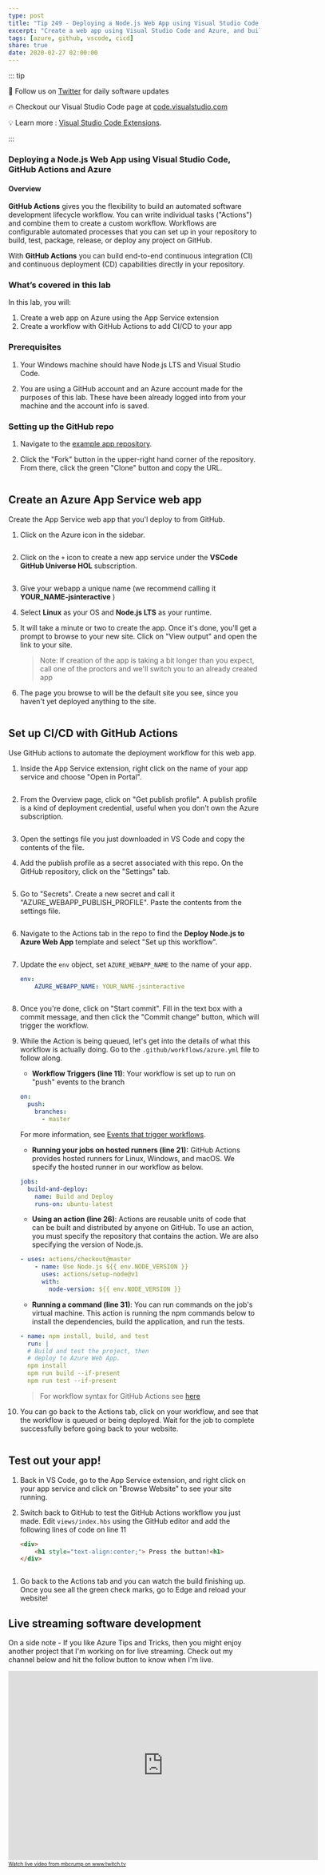 ```yaml
---
type: post
title: "Tip 249 - Deploying a Node.js Web App using Visual Studio Code, GitHub Actions and Azure"
excerpt: "Create a web app using Visual Studio Code and Azure, and build a workflow within GitHub Actions to add CI/CD to your app"
tags: [azure, github, vscode, cicd]
share: true
date: 2020-02-27 02:00:00
---
```


::: tip 

:bell: Follow us on [Twitter](https://twitter.com/intent/follow?screen_name=code) for daily software updates

:fire: Checkout our Visual Studio Code page at [code.visualstudio.com](https://code.visualstudio.com/?WT.mc_id=other-azuredevtips-azureappsdev)

:bulb: Learn more : [Visual Studio Code Extensions](https://code.visualstudio.com/docs/editor/extension-gallery/?WT.mc_id=other-azuredevtips-azureappsdev).

:::

### Deploying a Node.js Web App using Visual Studio Code, GitHub Actions and Azure

#### Overview

**GitHub Actions** gives you the flexibility to build an automated software development lifecycle workflow. You can write individual tasks ("Actions") and combine them to create a custom workflow. Workflows are configurable automated processes that you can set up in your repository to build, test, package, release, or deploy any project on GitHub.

With **GitHub Actions** you can build end-to-end continuous integration (CI) and continuous deployment (CD) capabilities directly in your repository.

### What’s covered in this lab

In this lab, you will:

1. Create a web app on Azure using the App Service extension
2. Create a workflow with GitHub Actions to add CI/CD to your app

### Prerequisites

1. Your Windows machine should have Node.js LTS and Visual Studio Code.

2. You are using a GitHub account and an Azure account made for the purposes of this lab. These have been already logged into from your machine and the account info is saved.

### Setting up the GitHub repo

1. Navigate to the [example app repository](https://github.com/fiveisprime/Useful-Website?WT.mc_id=github-azuredevtips-azureappsdev).

2. Click the "Fork" button in the upper-right hand corner of the repository. From there, click the green "Clone" button and copy the URL.

<img :src="$withBase('/files/fork-github.png')">

## Create an Azure App Service web app

Create the App Service web app that you'l deploy to from GitHub.

1. Click on the Azure icon in the sidebar.

<img :src="$withBase('/files/azure-sidebar.png')">

2. Click on the `+` icon to create a new app service under the **VSCode GitHub Universe HOL** subscription.

<img :src="$withBase('/files/create-app-service.png')">

3. Give your webapp a unique name (we recommend calling it **YOUR_NAME-jsinteractive** )

4. Select **Linux** as your OS and **Node.js LTS** as your runtime.

5. It will take a minute or two to create the app. Once it's done, you'll get a prompt to browse to your new site. Click on "View output" and open the link to your site.

   > Note: If creation of the app is taking a bit longer than you expect, call one of the proctors and we'll switch you to an already created app

6. The page you browse to will be the default site you see, since you haven't yet deployed anything to the site.

<img :src="$withBase('/files/python-default-site.png')">

## Set up CI/CD with GitHub Actions

Use GitHub actions to automate the deployment workflow for this web app.

1. Inside the App Service extension, right click on the name of your app service and choose "Open in Portal".

<img :src="$withBase('/files/open-in-portal.png')">

2. From the Overview page, click on "Get publish profile". A publish profile is a kind of deployment credential, useful when you don't own the Azure subscription.

<img :src="$withBase('/files/get-publish-profile.png')">

3. Open the settings file you just downloaded in VS Code and copy the contents of the file.

4. Add the publish profile as a secret associated with this repo. On the GitHub repository, click on the "Settings" tab.

<img :src="$withBase('/files/github-settings.png')">

5. Go to "Secrets". Create a new secret and call it "AZURE_WEBAPP_PUBLISH_PROFILE". Paste the contents from the settings file.

<img :src="$withBase('/files/create-secret1.png')">

6. Navigate to the Actions tab in the repo to find the **Deploy Node.js to Azure Web App** template and select "Set up this workflow".

<img :src="$withBase('/files/new-action.png')">

7. Update the `env` object, set `AZURE_WEBAPP_NAME` to the name of your app.


    ```yml
    env:
        AZURE_WEBAPP_NAME: YOUR_NAME-jsinteractive
    ```
<img :src="$withBase('/files/add-yaml-file.png')">

8. Once you're done, click on "Start commit". Fill in the text box with a commit message, and then click the "Commit change" button, which will trigger the workflow.

9. While the Action is being queued, let's get into the details of what this workflow is actually doing. Go to the `.github/workflows/azure.yml` file to follow along.

   - **Workflow Triggers (line 11)**: Your workflow is set up to run on "push" events to the branch

   ```yaml
   on:
     push:
       branches:
         - master
   ```

   For more information, see [Events that trigger workflows](https://help.github.com/articles/events-that-trigger-workflows?WT.mc_id=github-azuredevtips-azureappsdev).

   - **Running your jobs on hosted runners (line 21):** GitHub Actions provides hosted runners for Linux, Windows, and macOS. We specify the hosted runner in our workflow as below.

   ```yaml
   jobs:
     build-and-deploy:
       name: Build and Deploy
       runs-on: ubuntu-latest
   ```

   - **Using an action (line 26)**: Actions are reusable units of code that can be built and distributed by anyone on GitHub. To use an action, you must specify the repository that contains the action. We are also specifying the version of Node.js.

   ```yaml
   - uses: actions/checkout@master
       - name: Use Node.js ${{ env.NODE_VERSION }}
         uses: actions/setup-node@v1
         with:
           node-version: ${{ env.NODE_VERSION }}
   ```

   - **Running a command (line 31)**: You can run commands on the job's virtual machine. This action is running the npm commands below to install the dependencies, build the application, and run the tests.

    ```yaml
    - name: npm install, build, and test
      run: |
      # Build and test the project, then
      # deploy to Azure Web App.
      npm install
      npm run build --if-present
      npm run test --if-present
    ```

   > For workflow syntax for GitHub Actions see [here](https://help.github.com/en/github/automating-your-workflow-with-github-actions/workflow-syntax-for-github-actions?WT.mc_id=github-azuredevtips-azureappsdev)

10. You can go back to the Actions tab, click on your workflow, and see that the workflow is queued or being deployed. Wait for the job to complete successfully before going back to your website.

<img :src="$withBase('/files/workflow-complete.png')">

## Test out your app!

1. Back in VS Code, go to the App Service extension, and right click on your app service and click on "Browse Website" to see your site running.

2. Switch back to GitHub to test the GitHub Actions workflow you just made. Edit `views/index.hbs` using the GitHub editor and add the following lines of code on line 11

   ```html
   <div>
       <h1 style="text-align:center;"> Press the button!<h1>
   </div>
   ```
<img :src="$withBase('/files/add-html-code.png')">

1) Go back to the Actions tab and you can watch the build finishing up. Once you see all the green check marks, go to Edge and reload your website!

## Live streaming software development

On a side note - If you like Azure Tips and Tricks, then you might enjoy another project that I'm working on for live streaming. Check out my channel below and hit the follow button to know when I'm live. 

<iframe src="https://player.twitch.tv/?channel=mbcrump" frameborder="0" allowfullscreen="true" scrolling="no" height="378" width="620"></iframe><a href="https://www.twitch.tv/mbcrump?tt_content=text_link&tt_medium=live_embed" style="padding:2px 0px 4px; display:block; width:345px; font-weight:normal; font-size:10px; text-decoration:underline;">Watch live video from mbcrump on www.twitch.tv</a>